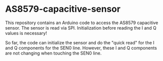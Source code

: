 # AS8579-capacitive-sensor

This repository contains an Arduino code to access the AS8579 capacitive sensor.
The sensor is read via SPI. Initialization before reading the I and Q values is necessary! 

So far, the code can initialize the sensor and do the "quick read" for the I and Q components for the SEN0 line. 
However, these I and Q components are not changing when touching the SEN0 line. 

